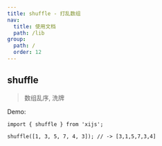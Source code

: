 ```yaml
---
title: shuffle - 打乱数组
nav:
  title: 使用文档
  path: /lib
group:
  path: /
  order: 12
---
```


## shuffle

> 数组乱序, 洗牌

Demo:

```tsx | pure
import { shuffle } from 'xijs';

shuffle([1, 3, 5, 7, 4, 3]); // -> [3,1,5,7,3,4]
```
